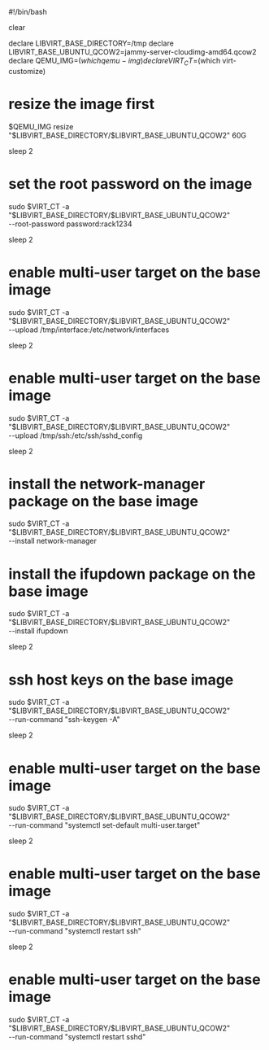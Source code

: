 #!/bin/bash

clear

declare LIBVIRT_BASE_DIRECTORY=/tmp
declare LIBVIRT_BASE_UBUNTU_QCOW2=jammy-server-cloudimg-amd64.qcow2
declare QEMU_IMG=$(which qemu-img)
declare VIRT_CT=$(which virt-customize)

  # resize the image first
  $QEMU_IMG resize "$LIBVIRT_BASE_DIRECTORY/$LIBVIRT_BASE_UBUNTU_QCOW2" 60G

  sleep 2

  # set the root password on the image
  sudo $VIRT_CT -a "$LIBVIRT_BASE_DIRECTORY/$LIBVIRT_BASE_UBUNTU_QCOW2" \
  --root-password password:rack1234

  sleep 2
  # enable multi-user target on the base image
  sudo $VIRT_CT -a "$LIBVIRT_BASE_DIRECTORY/$LIBVIRT_BASE_UBUNTU_QCOW2" \
  --upload /tmp/interface:/etc/network/interfaces

  sleep 2
  # enable multi-user target on the base image
  sudo $VIRT_CT -a "$LIBVIRT_BASE_DIRECTORY/$LIBVIRT_BASE_UBUNTU_QCOW2" \
  --upload /tmp/ssh:/etc/ssh/sshd_config 

  sleep 2

  # install the network-manager package on the base image
  sudo $VIRT_CT -a "$LIBVIRT_BASE_DIRECTORY/$LIBVIRT_BASE_UBUNTU_QCOW2" \
  --install network-manager

  # install the ifupdown package on the base image
  sudo $VIRT_CT -a "$LIBVIRT_BASE_DIRECTORY/$LIBVIRT_BASE_UBUNTU_QCOW2" \
  --install ifupdown

  sleep 2

  # ssh host keys on the base image
  sudo $VIRT_CT -a "$LIBVIRT_BASE_DIRECTORY/$LIBVIRT_BASE_UBUNTU_QCOW2" \
  --run-command "ssh-keygen -A"

  sleep 2

  # enable multi-user target on the base image
  sudo $VIRT_CT -a "$LIBVIRT_BASE_DIRECTORY/$LIBVIRT_BASE_UBUNTU_QCOW2" \
  --run-command "systemctl set-default multi-user.target"

  sleep 2

  # enable multi-user target on the base image
  sudo $VIRT_CT -a "$LIBVIRT_BASE_DIRECTORY/$LIBVIRT_BASE_UBUNTU_QCOW2" \
  --run-command "systemctl restart ssh"


  sleep 2

  # enable multi-user target on the base image
  sudo $VIRT_CT -a "$LIBVIRT_BASE_DIRECTORY/$LIBVIRT_BASE_UBUNTU_QCOW2" \
  --run-command "systemctl restart sshd"
